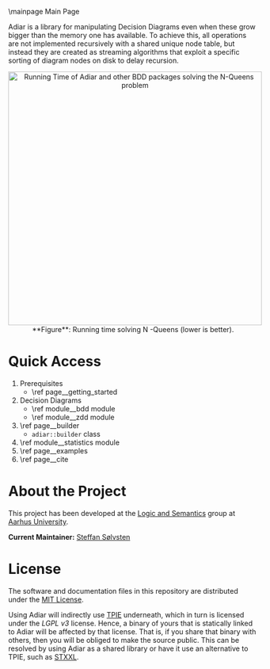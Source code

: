 \mainpage Main Page

Adiar is a library for manipulating Decision Diagrams even when these grow
bigger than the memory one has available. To achieve this, all operations are
not implemented recursively with a shared unique node table, but instead they
are created as streaming algorithms that exploit a specific sorting of diagram
nodes on disk to delay recursion.

<div align="center">
  <img src="queens_time.png"
       alt="Running Time of Adiar and other BDD packages solving the N-Queens problem"
       style="max-width:32rem; width:32rem"
/>
</div>
<div align="center">
  **Figure**: Running time solving N -Queens (lower is better).
</div>

Quick Access
========================

1. Prerequisites
   - \ref page__getting_started
2. Decision Diagrams
   - \ref module__bdd module
   - \ref module__zdd module
3. \ref page__builder
   - `adiar::builder` class
4. \ref module__statistics module
5. \ref page__examples
6. \ref page__cite

About the Project
========================

This project has been developed at the [Logic and Semantics](https://logsem.github.io/)
group at [Aarhus University](https://cs.au.dk).

**Current Maintainer:** [Steffan Sølvsten](mailto:soelvsten@cs.au.dk)

License
========================

The software and documentation files in this repository are distributed under the
[MIT License](https://github.com/SSoelvsten/adiar/blob/main/LICENSE.md).

Using Adiar will indirectly use [TPIE](https://github.com/thomasmoelhave/tpie)
underneath, which in turn is licensed under the _LGPL v3_ license. Hence, a
binary of yours that is statically linked to Adiar will be affected by that
license. That is, if you share that binary with others, then you will be obliged
to make the source public. This can be resolved by using Adiar as a shared
library or have it use an alternative to TPIE, such as
[STXXL](https://stxxl.org/).
